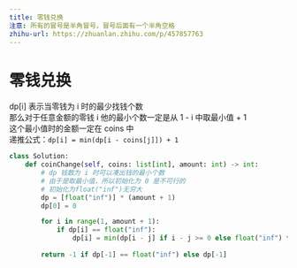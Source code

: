 ```yaml
---
title: 零钱兑换
注意: 所有的冒号是半角冒号，冒号后面有一个半角空格
zhihu-url: https://zhuanlan.zhihu.com/p/457857763
---
```


# 零钱兑换
dp[i] 表示当零钱为 i 时的最少找钱个数\
那么对于任意金额的零钱 i 
他的最小个数一定是从 1 - i 中取最小值 + 1\
这个最小值时的金额一定在 coins 中\
递推公式：`dp[i] = min(dp[i - coins[j]]) + 1`
```python
class Solution:
    def coinChange(self, coins: list[int], amount: int) -> int:
        # dp 钱数为 i 时可以凑出钱的最小个数
        # 由于是取最小值，所以初始化为 0 是不可行的
        # 初始化为float("inf")无穷大
        dp = [float("inf")] * (amount + 1)
        dp[0] = 0

        for i in range(1, amount + 1):
            if dp[i] == float("inf"):
                dp[i] = min(dp[i - j] if i - j >= 0 else float("inf") for j in coins ) + 1
        
        return -1 if dp[-1] == float("inf") else dp[-1]
```